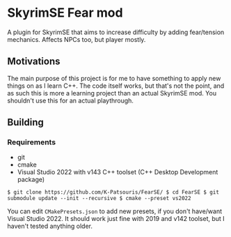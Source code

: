 # SkyrimSE Fear mod

A plugin for SkyrimSE that aims to increase difficulty by adding fear/tension mechanics.
Affects NPCs too, but player mostly.

## Motivations

The main purpose of this project is for me to have something to apply new things on as I learn C++.
The code itself works, but that's not the point, and as such this is more a learning project than an actual SkyrimSE mod. You shouldn't use this for an actual playthrough.

## Building

### Requirements

- git
- cmake
- Visual Studio 2022 with v143 C++ toolset (C++ Desktop Development package)

`$ git clone https://github.com/K-Patsouris/FearSE/
$ cd FearSE
$ git submodule update --init --recursive
$ cmake --preset vs2022`

You can edit `CMakePresets.json` to add new presets, if you don't have/want Visual Studio 2022.
It should work just fine with 2019 and v142 toolset, but I haven't tested anything older.
